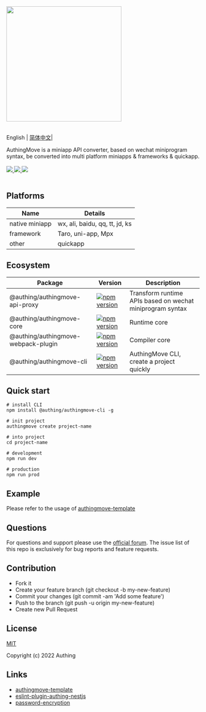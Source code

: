 <div>
  <img width="300" src="https://files.authing.co/authing-console/authing-logo-new-20210924.svg" />
</div>

<br />

English | [简体中文](https://github.com/Authing/AuthingMove/blob/master/README-zh_CN.md)|

<div>AuthingMove is a miniapp API converter, based on wechat miniprogram syntax, be converted into multi platform miniapps & frameworks & quickapp.</div>

<br />

<div>
  <a href="https://forum.authing.cn/" target="_blank">
    <img src="https://img.shields.io/badge/chat-forum-blue" />
  </a>
  <a href="https://github.com/Authing/AuthingMove" target="_blank">
    <img src="https://img.shields.io/badge/License-MIT-success" />
  </a>
  <a href="javascript:;" target="_blank">
    <img src="https://img.shields.io/badge/node-%3E=12-green.svg" />
  </a>
</div>

<br />

## Platforms

|Name|Details
|-----|----|
|native miniapp|wx, ali, baidu, qq, tt, jd, ks
|framework|Taro, uni-app, Mpx
|other|quickapp

## Ecosystem

|Package|Version|Description
|-----|----|----|
|@authing/authingmove-api-proxy|[![npm version](https://badge.fury.io/js/@authing%2Fauthingmove-api-proxy.svg)](https://www.npmjs.com/package/@authing/authingmove-api-proxy)|Transform runtime APIs based on wechat miniprogram syntax|
|@authing/authingmove-core|[![npm version](https://badge.fury.io/js/@authing%2Fauthingmove-core.svg)](https://www.npmjs.com/package/@authing/authingmove-core)|Runtime core|
|@authing/authingmove-webpack-plugin|[![npm version](https://badge.fury.io/js/@authing%2Fauthingmove-webpack-plugin.svg)](https://www.npmjs.com/package/@authing/authingmove-webpack-plugin)|Compiler core|
|@authing/authingmove-cli|[![npm version](https://badge.fury.io/js/@authing%2Fauthingmove-cli.svg)](https://www.npmjs.com/package/@authing/authingmove-cli)|AuthingMove CLI, create a project quickly|

## Quick start

```shell
# install CLI
npm install @authing/authingmove-cli -g

# init project
authingmove create project-name

# into project
cd project-name

# development
npm run dev

# production
npm run prod
```

## Example

Please refer to the usage of [authingmove-template](https://github.com/Authing/authingmove-template#usage)

## Questions

For questions and support please use the [official forum](https://forum.authing.cn/). The issue list of this repo is exclusively for bug reports and feature requests.

## Contribution

- Fork it
- Create your feature branch (git checkout -b my-new-feature)
- Commit your changes (git commit -am 'Add some feature')
- Push to the branch (git push -u origin my-new-feature)
- Create new Pull Request

## License

[MIT](https://github.com/Authing/AuthingMove/blob/master/LICENSE)

Copyright (c) 2022 Authing

## Links

- [authingmove-template](https://github.com/Authing/authingmove-template)
- [eslint-plugin-authing-nestjs](https://github.com/authing/eslint-plugin-authing-nestjs/)
- [password-encryption](https://github.com/Authing/password-encryption)
